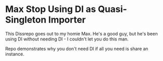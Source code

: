 # Max Stop Using DI as Quasi-Singleton Importer

This Dissrepo goes out to my homie Max. He's a good guy, but he's been using DI without needing DI - I couldn't let you do this man.

Repo demonstrates why you don't need DI if all you need is share an instance.